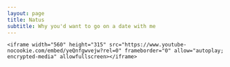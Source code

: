 ```yaml
---
layout: page
title: Natus
subtitle: Why you'd want to go on a date with me
---
```


<div class= "project-natus">

	<iframe width="560" height="315" src="https://www.youtube-nocookie.com/embed/yeQnfgwvejw?rel=0" frameborder="0" allow="autoplay; encrypted-media" allowfullscreen></iframe>
	
</div>